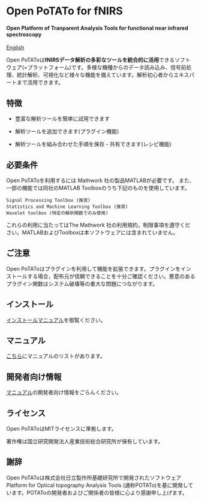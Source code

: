 # Open PoTATo for fNIRS
#### Open Platform of Tranparent Analysis Tools for functional near infrared spectroscopy

[English](/README_EN.md)

Open PoTAToは**fNIRSデータ解析の多彩なツールを統合的に活用**できるソフトウェア(=プラットフォーム)です。多様な機種からのデータ読み込み、信号前処理、統計解析、可視化など様々な機能を備えています。解析初心者からエキスパートまで活用できます。



## 特徴

* 豊富な解析ツールを簡単に試用できます

* 解析ツールを追加できます(プラグイン機能)

* 解析ツールを組み合わせた手順を保存・共有できます(レシピ機能)



## 必要条件

Open PoTAToを利用するには Mathwork 社の製品MATLABが必要です。
また、一部の機能では同社のMATLAB Toolboxのうち下記のものを使用しています。

```
Signal Processing Toolbox (推奨)
Statistics and Machine Learning Toolbox (推奨)
Wavelet toolbox (特定の解析関数でのみ使用)
```
これらの利用に当たってはThe Mathwork 社の利用規約，制限事項を遵守ください。MATLABおよびToolboxは本ソフトウェアには含まれていません。



## ご注意

Open PoTAToはプラグインを利用して機能を拡張できます。プラグインをインストールする場合，配布元が信頼できることを十分ご確認ください。悪意のあるプラグイン関数はシステム破壊等の重大な問題につながります。



## インストール

[インストールマニュアル](op/html/ja/install-potato.md)を御覧ください。



## マニュアル

[こちら](op/html/ja/index.md)にマニュアルのリストがあります。



## 開発者向け情報

[マニュアル](op/html/ja/index.md)の開発者向け情報をごらんください。

 

## ライセンス

Open PoTAToはMITライセンスに準拠します。

著作権は国立研究開発法人産業技術総合研究所が保有しています。



## 謝辞

Open PoTAToは株式会社日立製作所基礎研究所で開発されたソフトウェアPlatform for Optical topography Analysis Tools (通称POTATo)を基に開発しています。POTAToの開発者およびご関係者の皆様に心より感謝申し上げます。






